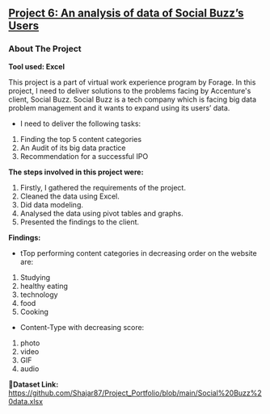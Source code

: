 ## [Project 6: An analysis of data of Social Buzz’s Users](https://github.com/Shajar87/Project_Portfolio/blob/main/Social%20Buzz%20data%20analysis.pptx)
### About The Project
**Tool used: Excel**

This project is a part of virtual work experience program by Forage. In this project, I need to deliver solutions to the problems facing by Accenture's client, Social Buzz. Social Buzz is a tech company which is facing big data problem management and it wants to expand using its users’ data.

- I need to deliver the following tasks:
1. Finding the top 5 content categories
2. An Audit of its big data practice
3. Recommendation for a successful IPO

**The steps involved in this project were:**
1. Firstly, I gathered the requirements of the project.
2. Cleaned the data using Excel.
3. Did data modeling.
4. Analysed the data using pivot tables and graphs.
5. Presented the findings to the client.

**Findings:**
- tTop performing content categories in decreasing order on the website are:
1. Studying
2. healthy eating
3. technology
4. food
5. Cooking

- Content-Type with decreasing score:
1. photo
2. video
3. GIF
4. audio


**🔗Dataset Link:** https://github.com/Shajar87/Project_Portfolio/blob/main/Social%20Buzz%20data.xlsx

